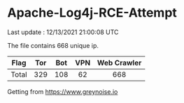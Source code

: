 
# Apache-Log4j-RCE-Attempt

Last update : 12/13/2021 21:00:08 UTC

The file contains 668 unique ip.

| Flag | Tor | Bot | VPN | Web Crawler|
| :---:   | :-: | :-: | :-: | :-: |
| Total | 329 | 108 | 62 | 668 |

Getting from https://www.greynoise.io